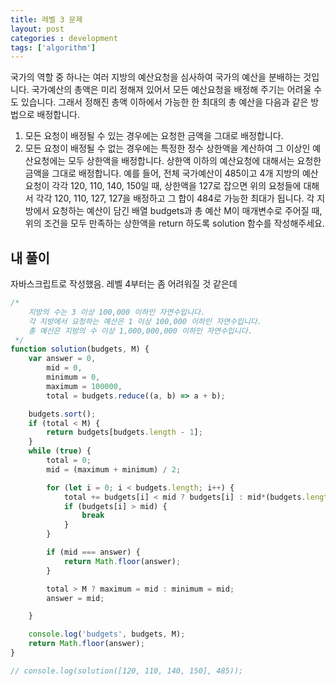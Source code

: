 ```yaml
---
title: 레벨 3 문제
layout: post
categories : development
tags: ['algorithm']
---
```


국가의 역할 중 하나는 여러 지방의 예산요청을 심사하여 국가의 예산을 분배하는 것입니다. 국가예산의 총액은 미리 정해져 있어서 모든 예산요청을 배정해 주기는 어려울 수도 있습니다. 그래서 정해진 총액 이하에서 가능한 한 최대의 총 예산을 다음과 같은 방법으로 배정합니다.

1. 모든 요청이 배정될 수 있는 경우에는 요청한 금액을 그대로 배정합니다.
2. 모든 요청이 배정될 수 없는 경우에는 특정한 정수 상한액을 계산하여 그 이상인 예산요청에는 모두 상한액을 배정합니다. 
   상한액 이하의 예산요청에 대해서는 요청한 금액을 그대로 배정합니다. 
예를 들어, 전체 국가예산이 485이고 4개 지방의 예산요청이 각각 120, 110, 140, 150일 때, 상한액을 127로 잡으면 위의 요청들에 대해서 각각 120, 110, 127, 127을 배정하고 그 합이 484로 가능한 최대가 됩니다.
각 지방에서 요청하는 예산이 담긴 배열 budgets과 총 예산 M이 매개변수로 주어질 때, 위의 조건을 모두 만족하는 상한액을 return 하도록 solution 함수를 작성해주세요.

## 내 풀이

자바스크립트로 작성했음.
레벨 4부터는 좀 어려워질 것 같은데

```javascript
/*
    지방의 수는 3 이상 100,000 이하인 자연수입니다.
    각 지방에서 요청하는 예산은 1 이상 100,000 이하인 자연수입니다.
    총 예산은 지방의 수 이상 1,000,000,000 이하인 자연수입니다.
 */
function solution(budgets, M) {
    var answer = 0,
        mid = 0,
        minimum = 0,
        maximum = 100000,
        total = budgets.reduce((a, b) => a + b);

    budgets.sort();
    if (total < M) {
        return budgets[budgets.length - 1];
    }
    while (true) {
        total = 0;
        mid = (maximum + minimum) / 2;

        for (let i = 0; i < budgets.length; i++) {
            total += budgets[i] < mid ? budgets[i] : mid*(budgets.length- 1 - (i - 1));
            if (budgets[i] > mid) {
                break
            }
        }

        if (mid === answer) {
            return Math.floor(answer);
        }

        total > M ? maximum = mid : minimum = mid;
        answer = mid;

    }

    console.log('budgets', budgets, M);
    return Math.floor(answer);
}

// console.log(solution([120, 110, 140, 150], 485));
```
